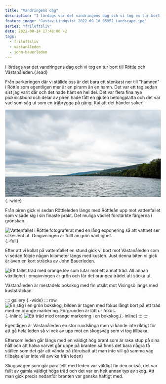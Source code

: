 ```yaml
---
title: "Vandringens dag"
description: "I lördags var det vandringens dag och vi tog en tur bort till Röttle och Västanåleden."
feature_image: "Gustav-Lindqvist_2022-09-10_05952_Landscape.jpg"
series: "friluftsliv"
date: 2022-09-14 17:48:00 +2
tags:
  - friluftsliv
  - västanåleden
  - john-bauerleden
---
```


I lördags var det vandringens dag och vi tog en tur bort till Röttle och Västanåleden.{.lead}

Från parkeringen där vi ställde oss är det bara ett stenkast ner till "hamnen" i Röttle som egentligen mer är en pirarm än en hamn. Det var ett tag sedan sist jag varit där och det hade hänt en hel del. Det var flera fina nya picknickbord och delar av piren hade fått en gjuten betongplatta och det var vad som såg ut som en träbrygga på gång. Kul att det händer saker!

![Gränna sett från Röttle söderifrån. Mellan Gränna och där bilden är tagen syns vatten. Himlen är full av gråa moln.](Gustav-Lindqvist_2022-09-10_05898.jpg "Utsikten norrut från piren i Röttle."){.-wide}

Från piren gick vi sedan Röttleleden längs med Röttleån upp mot vattenfallet som visade sig i sin finaste prakt. Det muliga vädret förstärkte färgerna i grönskan.

![Vattenfallet i Röttle fotograferat med en lång exponering så att vattnet ser silkeslent ut. Omgivningen är fullt av grön växtlighet.](Gustav-Lindqvist_2022-09-10_05916.jpg){.-full}

Efter att vi kollat på vattenfallet en stund gick vi bort mot Västanåleden som vi sedan följde någon kilometer längs med kusten. Just denna biten vi gick är även en kort sträcka av John Bauerleden. 

![Ett fallet träd med orange löv som lutar mot ett annat träd. All annan växtlighet i omgivningen är grön och får det orangea trädet att sticka ut.](Gustav-Lindqvist_2022-09-10_05931-Pano.jpg)

Västanåleden är mestadels bokskog med fin utsikt mot Visingsö längs med kuststräckan.

:::: gallery {.-wide}
::: row
![En stig i en grön bokskog, bilden är tagen med fokus långt bort på ett träd med en orange markering. Förgrunden är lätt ur fokus.](Gustav-Lindqvist_2022-09-10_05946.jpg){.-inline}
![Ett träd med orange markering i en bokskog.](Gustav-Lindqvist_2022-09-10_05952.jpg){.-inline}
:::
::::

Egentligen är Västanåleden en stor rundslinga men vi kände inte riktigt för att gå hela leden så vi vek av upp mot en skogsväg som vi tog tillbaka.

Eftersom leden går längs med en väldigt hög brant som är raka stup på sina håll och att halva varvet går uppe på branten så finns det bara några få ställen som det går att vända på (förutsatt att man inte vill gå samma väg tillbaka eller inte vill avvika från leden)

Skogsvägen som går parallellt med leden var väldigt fin den också, det var fullt av gamla väldigt höga träd och det var en helt annan typ av skog. Att man gick precis nedanför branten var ganska häftigt med.

